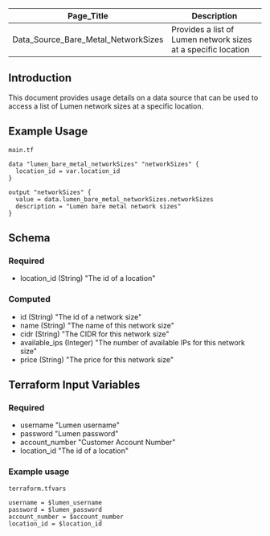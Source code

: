 | Page_Title                          | Description                                                   |
|-------------------------------------|---------------------------------------------------------------|
| Data_Source_Bare_Metal_NetworkSizes | Provides a list of Lumen network sizes at a specific location |

## Introduction
This document provides usage details on a data source that can be used to access a list of Lumen network sizes at a specific location.

## Example Usage
`main.tf`
```hcl
data "lumen_bare_metal_networkSizes" "networkSizes" {
  location_id = var.location_id
}

output "networkSizes" {
  value = data.lumen_bare_metal_networkSizes.networkSizes
  description = "Lumen bare metal network sizes"
}
```

## Schema

### Required
- location_id (String) "The id of a location"

### Computed
- id (String) "The id of a network size"
- name (String) "The name of this network size"
- cidr (String) "The CIDR for this network size"
- available_ips (Integer) "The number of available IPs for this network size"
- price (String) "The price for this network size"

## Terraform Input Variables
### Required
- username "Lumen username"
- password "Lumen password"
- account_number "Customer Account Number"
- location_id "The id of a location"

### Example usage
`terraform.tfvars`
```hcl
username = $lumen_username
password = $lumen_password
account_number = $account_number
location_id = $location_id
```

